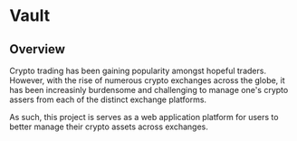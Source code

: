 # Vault

## Overview
Crypto trading has been gaining popularity amongst hopeful traders. However, with the rise of numerous crypto exchanges across the globe, it has been increasinly burdensome and challenging to manage one's crypto assers from each of the distinct exchange platforms.

As such, this project is serves as a web application platform for users to better manage their crypto assets across exchanges.